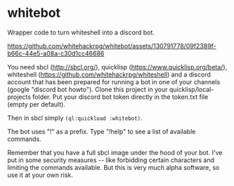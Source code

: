 # whitebot
Wrapper code to turn whiteshell into a discord bot.

https://github.com/whitehackrpg/whitebot/assets/130791778/09f2389f-b66c-44e5-a08a-c30d1cc46686

You need sbcl (http://sbcl.org/), quicklisp (https://www.quicklisp.org/beta/), whiteshell (https://github.com/whitehackrpg/whiteshell) and a discord account that has been prepared for running a bot in one of your channels (google "discord bot howto"). Clone this project in your quicklisp/local-projects folder. Put your discord bot token directly in the token.txt file (empty per default). 

Then in sbcl simply `(ql:quickload :whitebot)`.

The bot uses "!" as a prefix. Type "!help" to see a list of available commands.

Remember that you have a full sbcl image under the hood of your bot. I've put in some security measures -- like forbidding certain characters and limiting the commands available. But this is very much alpha software, so use it at your own risk.
